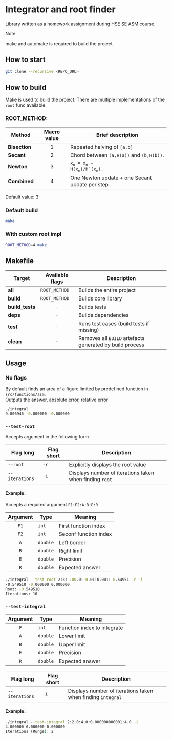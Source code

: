 # Integrator and root finder

Library written as a homework assignment during HSE SE ASM course.

> [!NOTE]
> make and automake is required to build the project

## How to start

```bash
git clone --recursive <REPO_URL>
```

## How to build

Make is used to build the project. There are multiple implementations of the `root` func available.

### ROOT_METHOD:

| Method        | Macro value | Brief description                                                                |
| ------------- | :---------: | -------------------------------------------------------------------------------- |
| **Bisection** |      1      | Repeated halving of `[a,b]`                                                      |
| **Secant**    |      2      | Chord between `(a,H(a))` and `(b,H(b))`.                                         |
| **Newton**    |      3      | <code>x<sub>n</sub> = x<sub>n</sub> − H(x<sub>n</sub>)/H′(x<sub>n</sub>).</code> |
| **Combined**  |      4      | One Newton update + one Secant update per step                                   |

Default value: 3

### Default build

```bash
make
```

### With custom root impl

```bash
ROOT_METHOD=4 make
```

## Makefile

| Target          | Available flags      | Description                                              |
| --------------- | -------------------- | -------------------------------------------------------- |
| **all**         | `ROOT_METHOD`        | Builds the entire project                                |
| **build**       | `ROOT_METHOD`        | Builds core library                                      |
| **build_tests** | <center>`-`</center> | Builds tests                                             |
| **deps**        | <center>`-`</center> | Builds dependencies                                      |
| **test**        | <center>`-`</center> | Runs test cases (build tests if missing)                 |
| **clean**       | <center>`-`</center> | Removes all `BUILD` artefacts generated by build process |

## Usage

### No flags

By default finds an area of a figure limited by predefined function in `src/functions/asm`.\
Outputs the answer, absolute error, relative error

```cmd
./integral
9.806945 -0.000000 -0.000000
```

### `--test-root`

Accepts argument in the following form

| Flag long      | Flag short | Description                                             |
| -------------- | ---------- | ------------------------------------------------------- |
| `--root`       | `-r`       | Explicitly displays the root value                      |
| `--iterations` | `-i`       | Displays number of iterations taken when finding `root` |

#### Example:

Accepts a required argument `F1:F2:A:B:E:R`

| Argument              | Type     | Meaning               |
| --------------------- | -------- | --------------------- |
| <center>`F1`</center> | `int`    | First function index  |
| <center>`F2`</center> | `int`    | Seconf function index |
| <center>`A`</center>  | `double` | Left border           |
| <center>`B`</center>  | `double` | Right limit           |
| <center>`E`</center>  | `double` | Precision             |
| <center>`R`</center>  | `double` | Expected answer       |

```cmd
./integral --test-root 2:3:-100.0:-0.01:0.001:-0.54951 -r -i
-0.549510 -0.000000 0.000000
Root: -0.549510
Iterations: 10
```

### `--test-integral`

| Argument             | Type     | Meaning                     |
| -------------------- | -------- | --------------------------- |
| <center>`F`</center> | `int`    | Function index to integrate |
| <center>`A`</center> | `double` | Lower limit                 |
| <center>`B`</center> | `double` | Upper limit                 |
| <center>`E`</center> | `double` | Precision                   |
| <center>`R`</center> | `double` | Expected answer             |

| Flag long      | Flag short | Description                                                 |
| -------------- | ---------- | ----------------------------------------------------------- |
| `--iterations` | `-i`       | Displays number of iterations taken when finding `integral` |

#### Example:

```cmd
./integral --test-integral 2:2.0:4.0:0.000000000001:4.0 -i
4.000000 0.000000 0.000000
Iterations (Runge): 2
```

